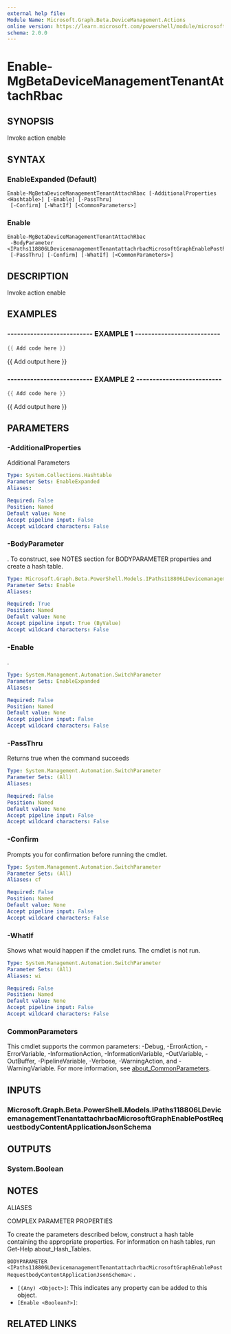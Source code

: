```yaml
---
external help file:
Module Name: Microsoft.Graph.Beta.DeviceManagement.Actions
online version: https://learn.microsoft.com/powershell/module/microsoft.graph.beta.devicemanagement.actions/enable-mgbetadevicemanagementtenantattachrbac
schema: 2.0.0
---
```


# Enable-MgBetaDeviceManagementTenantAttachRbac

## SYNOPSIS
Invoke action enable

## SYNTAX

### EnableExpanded (Default)
```
Enable-MgBetaDeviceManagementTenantAttachRbac [-AdditionalProperties <Hashtable>] [-Enable] [-PassThru]
 [-Confirm] [-WhatIf] [<CommonParameters>]
```

### Enable
```
Enable-MgBetaDeviceManagementTenantAttachRbac
 -BodyParameter <IPaths118806LDevicemanagementTenantattachrbacMicrosoftGraphEnablePostRequestbodyContentApplicationJsonSchema>
 [-PassThru] [-Confirm] [-WhatIf] [<CommonParameters>]
```

## DESCRIPTION
Invoke action enable

## EXAMPLES

### -------------------------- EXAMPLE 1 --------------------------
```powershell
{{ Add code here }}
```

{{ Add output here }}

### -------------------------- EXAMPLE 2 --------------------------
```powershell
{{ Add code here }}
```

{{ Add output here }}

## PARAMETERS

### -AdditionalProperties
Additional Parameters

```yaml
Type: System.Collections.Hashtable
Parameter Sets: EnableExpanded
Aliases:

Required: False
Position: Named
Default value: None
Accept pipeline input: False
Accept wildcard characters: False
```

### -BodyParameter
.
To construct, see NOTES section for BODYPARAMETER properties and create a hash table.

```yaml
Type: Microsoft.Graph.Beta.PowerShell.Models.IPaths118806LDevicemanagementTenantattachrbacMicrosoftGraphEnablePostRequestbodyContentApplicationJsonSchema
Parameter Sets: Enable
Aliases:

Required: True
Position: Named
Default value: None
Accept pipeline input: True (ByValue)
Accept wildcard characters: False
```

### -Enable
.

```yaml
Type: System.Management.Automation.SwitchParameter
Parameter Sets: EnableExpanded
Aliases:

Required: False
Position: Named
Default value: None
Accept pipeline input: False
Accept wildcard characters: False
```

### -PassThru
Returns true when the command succeeds

```yaml
Type: System.Management.Automation.SwitchParameter
Parameter Sets: (All)
Aliases:

Required: False
Position: Named
Default value: None
Accept pipeline input: False
Accept wildcard characters: False
```

### -Confirm
Prompts you for confirmation before running the cmdlet.

```yaml
Type: System.Management.Automation.SwitchParameter
Parameter Sets: (All)
Aliases: cf

Required: False
Position: Named
Default value: None
Accept pipeline input: False
Accept wildcard characters: False
```

### -WhatIf
Shows what would happen if the cmdlet runs.
The cmdlet is not run.

```yaml
Type: System.Management.Automation.SwitchParameter
Parameter Sets: (All)
Aliases: wi

Required: False
Position: Named
Default value: None
Accept pipeline input: False
Accept wildcard characters: False
```

### CommonParameters
This cmdlet supports the common parameters: -Debug, -ErrorAction, -ErrorVariable, -InformationAction, -InformationVariable, -OutVariable, -OutBuffer, -PipelineVariable, -Verbose, -WarningAction, and -WarningVariable. For more information, see [about_CommonParameters](http://go.microsoft.com/fwlink/?LinkID=113216).

## INPUTS

### Microsoft.Graph.Beta.PowerShell.Models.IPaths118806LDevicemanagementTenantattachrbacMicrosoftGraphEnablePostRequestbodyContentApplicationJsonSchema

## OUTPUTS

### System.Boolean

## NOTES

ALIASES

COMPLEX PARAMETER PROPERTIES

To create the parameters described below, construct a hash table containing the appropriate properties. For information on hash tables, run Get-Help about_Hash_Tables.


`BODYPARAMETER <IPaths118806LDevicemanagementTenantattachrbacMicrosoftGraphEnablePostRequestbodyContentApplicationJsonSchema>`: .
  - `[(Any) <Object>]`: This indicates any property can be added to this object.
  - `[Enable <Boolean?>]`: 

## RELATED LINKS

